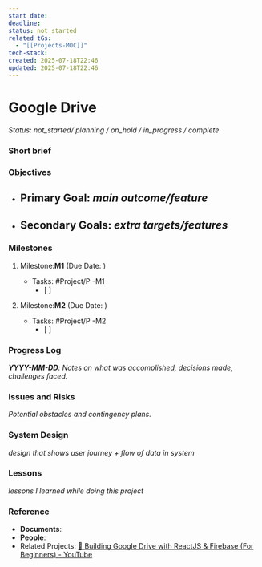 ```yaml
---
start date: 
deadline: 
status: not_started
related tGs:
  - "[[Projects-MOC]]"
tech-stack: 
created: 2025-07-18T22:46
updated: 2025-07-18T22:46
---
```

# Google Drive
*Status: not_started/ planning /  on_hold / in_progress / complete*
### Short brief


### **Objectives**
- **Primary Goal**: *main outcome/feature*
	- 
- **Secondary Goals**: *extra targets/features*
	- 

### **Milestones**

1. Milestone:**M1** (Due Date: )
   - Tasks: #Project/P -M1
      - [ ] 



2. Milestone:**M2** (Due Date: )
   - Tasks: #Project/P -M2
     - [ ] 


### **Progress Log**
***YYYY-MM-DD**: Notes on what was accomplished, decisions made, challenges faced.*



### Issues and Risks
*Potential obstacles and contingency plans.*


### System Design
*design that shows user journey + flow of data in system*

### Lessons
*lessons I learned while doing this project*


### **Reference**
- **Documents**: 
- **People**: 
- Related Projects: [🔴 Building Google Drive with ReactJS & Firebase (For Beginners) - YouTube](https://www.youtube.com/live/ljuCH6_jrYE?feature=shared)





